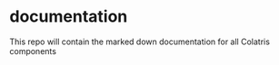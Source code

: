 documentation
=============

This repo will contain the marked down documentation for all Colatris components
